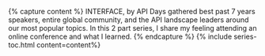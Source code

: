 {% capture content %}
INTERFACE, by API Days gathered best past 7 years speakers, entire global community, and the API landscape leaders around our most popular topics. In this 2 part series, I share my feeling attending an online conference and what I learned.
{% endcapture %}
{% include series-toc.html content=content%}